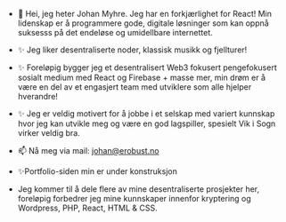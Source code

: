 - 👋 Hei, jeg heter Johan Myhre. Jeg har en forkjærlighet for React! Min lidenskap er å programmere gode, digitale løsninger som kan oppnå suksesss på det endeløse og umidellbare internettet. 
- ✨  Jeg liker desentraliserte noder, klassisk musikk og fjellturer! 
-  ✨ Foreløpig bygger jeg et desentralisert Web3 fokusert pengefokusert sosialt medium med React og Firebase + masse mer, min drøm er å være en del av et engasjert team med utviklere som alle hjelper hverandre!
-   ✨  Jeg er veldig motivert for å jobbe i et selskap med variert kunnskap hvor jeg kan utvikle meg og være en god lagspiller, spesielt Vik i Sogn virker veldig bra.

- 📫 Nå meg via mail: johan@erobust.no
- ✨Portfolio-siden min er under konstruksjon
- Jeg kommer til å dele flere av mine desentraliserte prosjekter her, foreløpig forbedrer jeg mine kunnskaper innenfor kryptering og Wordpress, PHP, React, HTML & CSS. 

<!---
xTidewaterx/xTidewaterx is a ✨ special ✨ repository because its `README.md` (this file) appears on your GitHub profile.
You can click the Preview link to take a look at your changes.
--->
